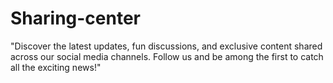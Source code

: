 # Sharing-center
"Discover the latest updates, fun discussions, and exclusive content shared across our social media channels. Follow us and be among the first to catch all the exciting news!"
